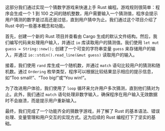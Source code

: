 这部分我们通过实现一个猜数字游戏来快速上手 Rust 编程。游戏规则很简单：程序会生成一个 1 到 100 之间的随机整数，用户需要输入一个猜测值，程序会提示用户猜测的数字是过高还是过低，直到用户猜中为止。我们通过这个项目介绍了 Rust 中的一些基本概念和功能。

首先，创建一个新的 Rust 项目并查看由 Cargo 生成的默认文件结构。然后，我们编写代码来处理用户输入，并通过 `io` 库读取用户的猜测值。我们使用 `let mut guess = String::new();` 创建了一个可变的字符串变量 `guess` 来存储用户的输入，并通过 `io::stdin().read_line(&mut guess)` 读取用户的输入。

接着，我们使用 `rand` 库生成一个随机数，并通过 `match` 语句比较用户的猜测和随机数。通过 `Ordering` 枚举类型，程序可以根据比较结果显示相应的提示信息，如“Too small!”、“Too big!”或“You win!”。

为了改进用户体验，我们使用了 `loop` 循环来允许用户多次猜测，直到他们猜对为止。此外，我们通过 `match` 语句处理非数字输入，确保程序在用户输入无效数据时不会崩溃，而是提示用户重新输入。

最终，我们完成了一个功能齐全的猜数字游戏，并了解了 Rust 的基本语法、错误处理、变量管理和用户交互的实现方式。这为后续的 Rust 编程打下了坚实的基础。
